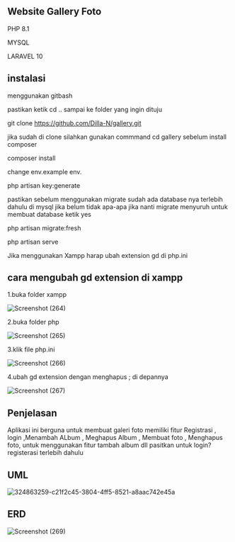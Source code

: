 ## Website Gallery Foto
PHP 8.1

MYSQL

LARAVEL 10
## instalasi
menggunakan gitbash

pastikan ketik cd .. sampai ke folder yang ingin dituju

git clone https://github.com/Dilla-N/gallery.git

jika sudah di clone silahkan gunakan commmand cd gallery sebelum install composer

composer install

change env.example env.

php artisan key:generate

pastikan sebelum menggunakan migrate sudah ada database nya terlebih dahulu di mysql jika belum tidak apa-apa jika nanti migrate menyuruh untuk membuat database ketik yes

php artisan migrate:fresh

php artisan serve

Jika menggunakan Xampp harap ubah extension gd di php.ini
## cara mengubah gd extension di xampp

1.buka folder xampp


![Screenshot (264)](https://github.com/Dilla-N/gallery/assets/168327966/39189ab4-b53a-498e-a9bd-a2eae69d3ede)

2.buka folder php


![Screenshot (265)](https://github.com/Dilla-N/gallery/assets/168327966/ffea3822-49d3-4861-846a-314d5ab7b0fc)

3.klik file php.ini


![Screenshot (266)](https://github.com/Dilla-N/gallery/assets/168327966/84f4aa79-8570-4e9a-85cd-8189aefb7338)

4.ubah gd extension dengan menghapus ; di depannya


![Screenshot (267)](https://github.com/Dilla-N/gallery/assets/168327966/92ef8444-f36c-4cb8-a985-4463754795a5)


## Penjelasan 
Aplikasi ini berguna untuk membuat galeri foto 
memiliki fitur
Registrasi , login ,Menambah ALbum , Meghapus Album , Membuat foto , Menghapus foto,
untuk menggunakan fitur tambah album dll pasitkan untuk login?registerasi terlebih dahulu

## UML
![324863259-c21f2c45-3804-4ff5-8521-a8aac742e45a](https://github.com/Dilla-N/gallery/assets/168327966/fca99440-e294-4fb8-9fa8-1565cc0e02d5)

## ERD 
![Screenshot (269)](https://github.com/Dilla-N/gallery/assets/168327966/5621879f-2a11-45c7-ab2a-da85fc6cbd47)



